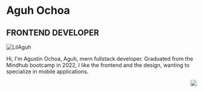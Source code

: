 <h1>Aguh Ochoa</h1>
<h2>FRONTEND DEVELOPER</h2>

<img align="top" src="https://raw.githubusercontent.com/LilAguh/LilAguh/main/dino.gif" alt="LilAguh" />

<p align="left">Hi, I'm Agustin Ochoa, Aguh, mern fullstack developer.
 Graduated from the Mindhub bootcamp in 2022, I like the frontend and the design, wanting to specialize in mobile applications.</p>
 
 <img align="right" src="https://media.tenor.com/2roX3uxz_68AAAAM/cat-space.gif"/>
